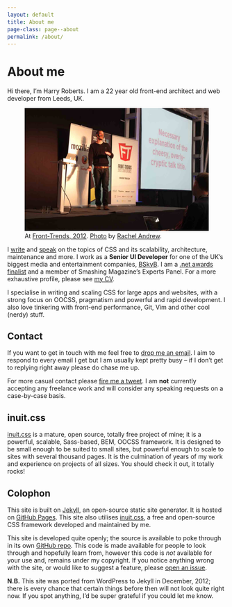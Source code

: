 ```yaml
---
layout: default
title: About me
page-class: page--about
permalink: /about/
---
```


# About me

Hi there, I’m Harry Roberts. I am a 22 year old front-end architect and web
developer from Leeds, UK.

<figure>
  <img src="/img/content/me.jpg" alt="">
  <figcaption>At <a href="http://2012.front-trends.com/">Front-Trends, 2012</a>.
  <a href="http://www.flickr.com/photos/rachelandrew/6978809052/">Photo</a> by
  <a href="https://twitter.com/rachelandrew">Rachel Andrew</a>.</figcaption>
</figure>

I [write](/archive/) and [speak](/speaking/) on the topics of CSS and its scalability,
architecture, maintenance and more. I work as a <b>Senior UI Developer</b> for
one of the UK’s biggest media and entertainment companies, [BSkyB](http://en.wikipedia.org/wiki/BSkyB).
I am a [.net awards finalist](http://www.netmagazine.com/features/net-awards-2011-10-brilliant-newcomers)
and a member of Smashing Magazine’s Experts Panel. For a more exhaustive profile,
please see [my CV](http://csswizardry.com/cv/).

I specialise in writing and scaling CSS for large apps and websites, with a
strong focus on OOCSS, pragmatism and powerful and rapid development. I also love
tinkering with front-end performance, Git, Vim and other cool (nerdy) stuff.

## Contact

If you want to get in touch with me feel free to [drop me an email](mailto:harry@csswizardry.com).
I aim to respond to every email I get but I am usually kept pretty busy – if I
don’t get to replying right away please do chase me up.


For more casual contact please [fire me a tweet](http://twitter.com/?status=Hey,%20@csswizardry%20).
I am **not** currently accepting any freelance work and will consider any
speaking requests on a case-by-case basis.

## inuit.css

[inuit.css](http://inuitcss.com) is a mature, open source, totally free project of
mine; it is a powerful, scalable, Sass-based, BEM, OOCSS framework. It is
designed to be small enough to be suited to small sites, but powerful enough to
scale to sites with several thousand pages. It is the culmination of years of
my work and experience on projects of all sizes. You should check it out,
it totally rocks!

## Colophon

This site is built on [Jekyll](https://github.com/mojombo/jekyll), an open-source
static site generator. It is hosted on [GitHub Pages](http://pages.github.com/).
This site also utilises [inuit.css](http://inuitcss.com), a free and open-source
CSS framework developed and maintained by me.

This site is developed quite openly; the source is available to poke through in
its own [GitHub repo](https://github.com/csswizardry/csswizardry.github.com).
This code is made available for people to look through and hopefully learn from,
however this code is _not_ available for your use and, remains under my copyright.
If you notice anything wrong with the site, or would like to suggest a feature,
please [open an issue](https://github.com/csswizardry/csswizardry.github.com/issues).

**N.B.** This site was ported from WordPress to Jekyll in December, 2012; there
is every chance that certain things before then will not look quite right now.
If you spot anything, I’d be super grateful if you could let me know.
